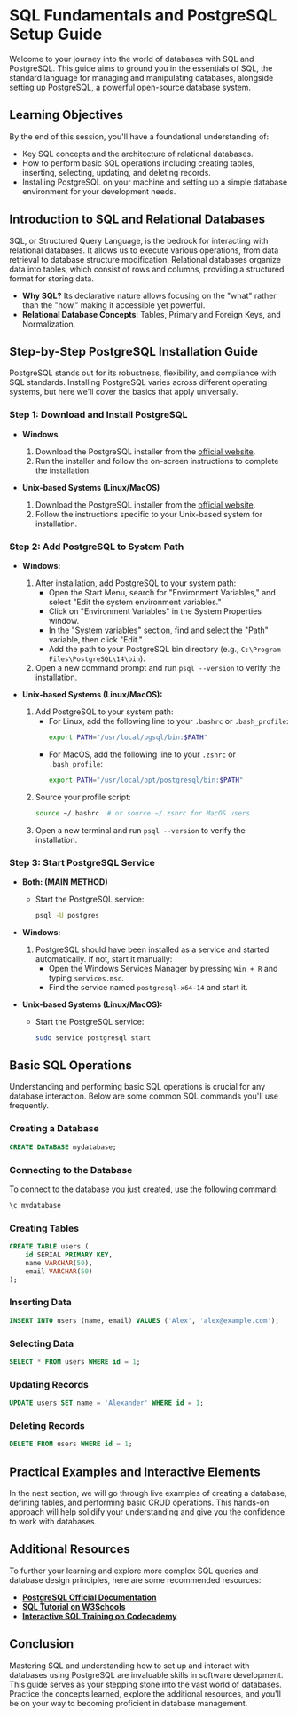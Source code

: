 # SQL Fundamentals and PostgreSQL Setup Guide

Welcome to your journey into the world of databases with SQL and PostgreSQL. This guide aims to ground you in the essentials of SQL, the standard language for managing and manipulating databases, alongside setting up PostgreSQL, a powerful open-source database system.

## Learning Objectives

By the end of this session, you'll have a foundational understanding of:

- Key SQL concepts and the architecture of relational databases.
- How to perform basic SQL operations including creating tables, inserting, selecting, updating, and deleting records.
- Installing PostgreSQL on your machine and setting up a simple database environment for your development needs.

## Introduction to SQL and Relational Databases

SQL, or Structured Query Language, is the bedrock for interacting with relational databases. It allows us to execute various operations, from data retrieval to database structure modification. Relational databases organize data into tables, which consist of rows and columns, providing a structured format for storing data.

- **Why SQL?** Its declarative nature allows focusing on the "what" rather than the "how," making it accessible yet powerful.
- **Relational Database Concepts**: Tables, Primary and Foreign Keys, and Normalization.

## Step-by-Step PostgreSQL Installation Guide

PostgreSQL stands out for its robustness, flexibility, and compliance with SQL standards. Installing PostgreSQL varies across different operating systems, but here we'll cover the basics that apply universally.

### Step 1: Download and Install PostgreSQL

- **Windows**

  1. Download the PostgreSQL installer from the [official website](https://www.postgresql.org/download/windows/).
  2. Run the installer and follow the on-screen instructions to complete the installation.

- **Unix-based Systems (Linux/MacOS)**

  1. Download the PostgreSQL installer from the [official website](https://www.postgresql.org/download/).
  2. Follow the instructions specific to your Unix-based system for installation.

### Step 2: Add PostgreSQL to System Path

- **Windows:**

  1. After installation, add PostgreSQL to your system path:
     - Open the Start Menu, search for "Environment Variables," and select "Edit the system environment variables."
     - Click on "Environment Variables" in the System Properties window.
     - In the "System variables" section, find and select the "Path" variable, then click "Edit."
     - Add the path to your PostgreSQL bin directory (e.g., `C:\Program Files\PostgreSQL\14\bin`).
  2. Open a new command prompt and run `psql --version` to verify the installation.

- **Unix-based Systems (Linux/MacOS):**

  1. Add PostgreSQL to your system path:
     - For Linux, add the following line to your `.bashrc` or `.bash_profile`:
       ```bash
       export PATH="/usr/local/pgsql/bin:$PATH"
       ```
     - For MacOS, add the following line to your `.zshrc` or `.bash_profile`:
       ```bash
       export PATH="/usr/local/opt/postgresql/bin:$PATH"
       ```
  2. Source your profile script:
     ```bash
     source ~/.bashrc  # or source ~/.zshrc for MacOS users
     ```
  3. Open a new terminal and run `psql --version` to verify the installation.

### Step 3: Start PostgreSQL Service

- **Both: (MAIN METHOD)**
  - Start the PostgreSQL service:
    ```bash
    psql -U postgres
    ```
- **Windows:**

  1. PostgreSQL should have been installed as a service and started automatically. If not, start it manually:
     - Open the Windows Services Manager by pressing `Win + R` and typing `services.msc`.
     - Find the service named `postgresql-x64-14` and start it.

- **Unix-based Systems (Linux/MacOS):**
  - Start the PostgreSQL service:
    ```bash
    sudo service postgresql start
    ```

## Basic SQL Operations

Understanding and performing basic SQL operations is crucial for any database interaction. Below are some common SQL commands you'll use frequently.

### Creating a Database

```sql
CREATE DATABASE mydatabase;
```

### Connecting to the Database

To connect to the database you just created, use the following command:

```sql
\c mydatabase
```

### Creating Tables

```sql
CREATE TABLE users (
    id SERIAL PRIMARY KEY,
    name VARCHAR(50),
    email VARCHAR(50)
);
```

### Inserting Data

```sql
INSERT INTO users (name, email) VALUES ('Alex', 'alex@example.com');
```

### Selecting Data

```sql
SELECT * FROM users WHERE id = 1;
```

### Updating Records

```sql
UPDATE users SET name = 'Alexander' WHERE id = 1;
```

### Deleting Records

```sql
DELETE FROM users WHERE id = 1;
```

## Practical Examples and Interactive Elements

In the next section, we will go through live examples of creating a database, defining tables, and performing basic CRUD operations. This hands-on approach will help solidify your understanding and give you the confidence to work with databases.

## Additional Resources

To further your learning and explore more complex SQL queries and database design principles, here are some recommended resources:

- **[PostgreSQL Official Documentation](https://www.postgresql.org/docs/)**
- **[SQL Tutorial on W3Schools](https://www.w3schools.com/sql/)**
- **[Interactive SQL Training on Codecademy](https://www.codecademy.com/learn/learn-sql)**

## Conclusion

Mastering SQL and understanding how to set up and interact with databases using PostgreSQL are invaluable skills in software development. This guide serves as your stepping stone into the vast world of databases. Practice the concepts learned, explore the additional resources, and you'll be on your way to becoming proficient in database management.
